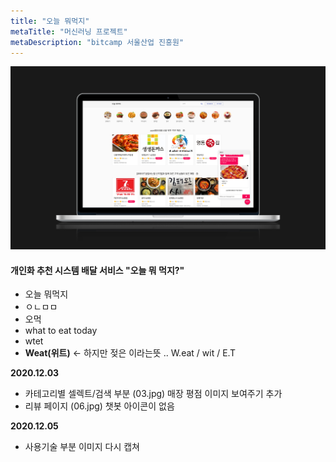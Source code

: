 ```yaml
---
title: "오늘 뭐먹지"
metaTitle: "머신러닝 프로젝트"
metaDescription: "bitcamp 서울산업 진흥원"
---
```

![main Image](hero_1.jpg)

#### 개인화 추천 시스템 배달 서비스 "오늘 뭐 먹지?"

- 오늘 뭐먹지
- ㅇㄴㅁㅁ
- 오먹
- what to eat today
- wtet
- __Weat(위트)__ <- 하지만 젖은 이라는뜻 ..
W.eat / wit / E.T 



__2020.12.03__
- 카테고리별 셀렉트/검색 부분 (03.jpg) 매장 평점 이미지 보여주기 추가
- 리뷰 페이지 (06.jpg) 챗봇 아이콘이 없음

__2020.12.05__
- 사용기술 부분 이미지 다시 캡쳐